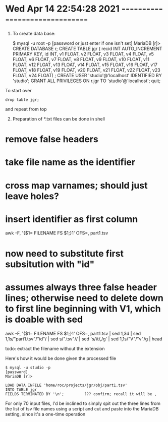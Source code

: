 # Wed Apr 14 22:54:28 2021 ------------------------------

1. To create data base:

    $ mysql -u root -p
    [password or just enter if one isn't set]
    MariaDB [r]> CREATE DATABASE r;
    CREATE TABLE jgr (
    recid INT AUTO_INCREMENT PRIMARY KEY,
    id INT,
    v1 FLOAT,
    v2 FLOAT,
    v3 FLOAT,
    v4 FLOAT,
    v5 FLOAT,
    v6 FLOAT,
    v7 FLOAT,
    v8 FLOAT,
    v9 FLOAT,
    v10 FLOAT,
    v11 FLOAT,
    v12 FLOAT,
    v13 FLOAT,
    v14 FLOAT,
    v15 FLOAT,
    v16 FLOAT,
    v17 FLOAT,
    v18 FLOAT,
    v19 FLOAT,
    v20 FLOAT,
    v21 FLOAT,
    v22 FLOAT,
    v23 FLOAT,
    v24 FLOAT)
    ;
    CREATE USER 'studio'@'localhost' IDENTIFIED BY 'studio';
    GRANT ALL PRIVILEGES ON r.jgr TO 'studio'@'localhost';
    quit;

To start over

    drop table jgr;

and repeat from top


2. Preparation of *.txt files can be done in shell

# remove false headers
# take file name as the identifier
# cross map varnames; should just leave holes?


# insert identifier as first column

  awk -F, '{$1= FILENAME FS $1;}1' OFS=, part1.tsv

# now need to substitute first subsitution with "id"

# assumes always three false header lines; otherwise need to delete down to first line beginning with V1, which is doable with sed


  awk -F, '{$1= FILENAME FS $1;}1' OFS=, part1.tsv | sed 1,3d  | sed 1,1s/"part1.tsv"/"id"/ | sed s/".tsv"// | sed 's/\t/,/g' | sed 1,1s/"V"/"v"/g | head

todo: extract the filename without the extension
  
Here's how it would be done given the processed file

    $ mysql -u studio -p
    [password]
    MariaDB [r]>
    
    LOAD DATA INFILE 'home/roc/projects/jgr/obj/part1.tsv'
    INTO TABLE jgr
    FIELDS TERMINATED BY '\n';         ??? confirm; recall it will be ,
    
For only 70 input files, I'd be inclined to simply spit out the three lines from the list of tsv file names using a script and cut and paste into the MariaDB setting, since it's a one-time operation

